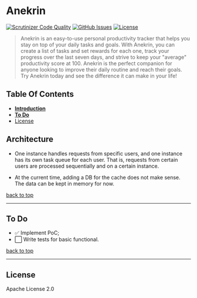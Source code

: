 # Anekrin

[![Scrutinizer Code Quality](https://img.shields.io/scrutinizer/g/expert-m/anekrin.svg?style=flat)](https://scrutinizer-ci.com/g/expert-m/anekrin/?branch=master)
[![GitHub Issues](https://img.shields.io/github/issues/expert-m/anekrin.svg?style=flat)](https://github.com/expert-m/anekrin/issues)
[![License](https://img.shields.io/badge/license-Apache--2.0-blue)](https://choosealicense.com/licenses/apache-2.0/)

> Anekrin is an easy-to-use personal productivity tracker that helps you stay on top of your daily tasks and goals. With Anekrin, you can create a list of tasks and set rewards for each one, track your progress over the last seven days, and strive to keep your "average" productivity score at 100. Anekrin is the perfect companion for anyone looking to improve their daily routine and reach their goals. 
> Try Anekrin today and see the difference it can make in your life!

## Table Of Contents
- **[Introduction](#Introduction)**
- **[To Do](#to-do)**
- [License](#license)

## Architecture

* One instance handles requests from specific users, and one instance has its own task queue for each user. That is, requests from certain users are processed sequentially and on a certain instance.

* At the current time, adding a DB for the cache does not make sense. The data can be kept in memory for now.

[back to top](#table-of-contents)

---

## To Do

* ✅ Implement PoC;
* ⬜️ Write tests for basic functional.


[back to top](#table-of-contents)

---

## License
Apache License 2.0
